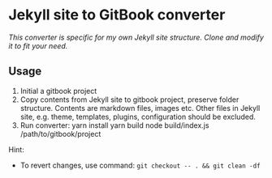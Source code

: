 # Jekyll site to GitBook converter

_This converter is specific for my own Jekyll site structure.
Clone and modify it to fit your need._

## Usage

1. Initial a gitbook project
1. Copy contents from Jekyll site to gitbook project, preserve folder structure.
   Contents are markdown files, images etc. Other files in Jekyll site, e.g.
   theme, templates, plugins, configuration should be excluded.
1. Run converter:
    yarn install
    yarn build
    node build/index.js /path/to/gitbook/project

Hint:

- To revert changes, use command: `git checkout -- . && git clean -df`
